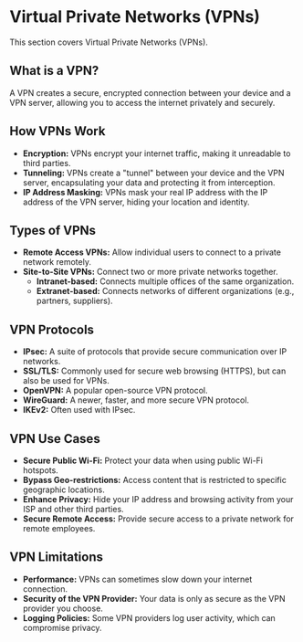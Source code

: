 # Virtual Private Networks (VPNs)

This section covers Virtual Private Networks (VPNs).

## What is a VPN?

A VPN creates a secure, encrypted connection between your device and a VPN server, allowing you to access the internet privately and securely.

## How VPNs Work

*   **Encryption:** VPNs encrypt your internet traffic, making it unreadable to third parties.
*   **Tunneling:** VPNs create a "tunnel" between your device and the VPN server, encapsulating your data and protecting it from interception.
*   **IP Address Masking:** VPNs mask your real IP address with the IP address of the VPN server, hiding your location and identity.

## Types of VPNs

*   **Remote Access VPNs:** Allow individual users to connect to a private network remotely.
*   **Site-to-Site VPNs:** Connect two or more private networks together.
    *   **Intranet-based:** Connects multiple offices of the same organization.
    *   **Extranet-based:** Connects networks of different organizations (e.g., partners, suppliers).

## VPN Protocols

*   **IPsec:** A suite of protocols that provide secure communication over IP networks.
*   **SSL/TLS:** Commonly used for secure web browsing (HTTPS), but can also be used for VPNs.
*   **OpenVPN:** A popular open-source VPN protocol.
*   **WireGuard:** A newer, faster, and more secure VPN protocol.
*   **IKEv2:** Often used with IPsec.

## VPN Use Cases

*   **Secure Public Wi-Fi:** Protect your data when using public Wi-Fi hotspots.
*   **Bypass Geo-restrictions:** Access content that is restricted to specific geographic locations.
*   **Enhance Privacy:** Hide your IP address and browsing activity from your ISP and other third parties.
*   **Secure Remote Access:** Provide secure access to a private network for remote employees.

## VPN Limitations

*   **Performance:** VPNs can sometimes slow down your internet connection.
*   **Security of the VPN Provider:** Your data is only as secure as the VPN provider you choose.
*   **Logging Policies:** Some VPN providers log user activity, which can compromise privacy.
